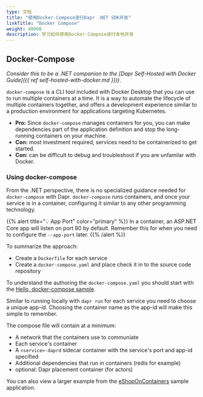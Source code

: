 ```yaml
---
type: 文档
title: "使用Docker-Compose进行Dapr .NET SDK开发"
linkTitle: "Docker Compose"
weight: 40000
description: 学习如何使用Docker-Compose进行本地开发
---
```


## Docker-Compose

*Consider this to be a .NET companion to the [Dapr Self-Hosted with Docker Guide]({{ ref self-hosted-with-docker.md }}))*.

`docker-compose` is a CLI tool included with Docker Desktop that you can use to run multiple containers at a time. It is a way to automate the lifecycle of multiple containers together, and offers a development experience similar to a production environment for applications targeting Kubernetes.

- **Pro:** Since `docker-compose` manages containers for you, you can make dependencies part of the application definition and stop the long-running containers on your machine.
- **Con:** most investment required, services need to be containerized to get started.
- **Con:** can be difficult to debug and troubleshoot if you are unfamilar with Docker.

### Using docker-compose

From the .NET perspective, there is no specialized guidance needed for `docker-compose` with Dapr. `docker-compose` runs containers, and once your service is in a container, configuring it similar to any other programming technology.

{{% alert title="💡 App Port" color="primary" %}}
In a container, an ASP.NET Core app will listen on port 80 by default. Remember this for when you need to configure the `--app-port` later.
{{% /alert %}}

To summarize the approach:

- Create a `Dockerfile` for each service
- Create a `docker-compose.yaml` and place check it in to the source code repository

To understand the authoring the `docker-compose.yaml` you should start with the [Hello, docker-compose sample](https://github.com/dapr/samples/tree/master/hello-docker-compose).

Similar to running locally with `dapr run` for each service you need to choose a unique app-id. Choosing the container name as the app-id will make this simple to remember.

The compose file will contain at a minimum:

- A network that the containers use to communiate
- Each service's container
- A `<service>-daprd` sidecar container with the service's port and app-id specified
- Additional dependencies that run in containers (redis for example)
- optional: Dapr placement container (for actors)

You can also view a larger example from the [eShopOnContainers](https://github.com/dotnet-architecture/eShopOnDapr/blob/master/docker-compose.yml) sample application.
